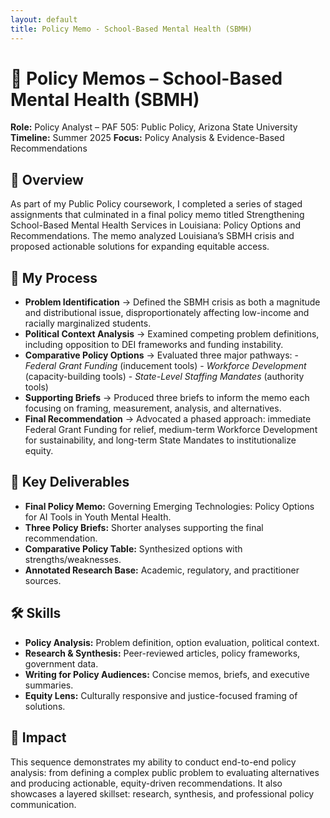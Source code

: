 ```yaml
---
layout: default
title: Policy Memo - School-Based Mental Health (SBMH)
---
```


# 📝 Policy Memos – School-Based Mental Health (SBMH)
**Role:** Policy Analyst – PAF 505: Public Policy, Arizona State University
**Timeline:** Summer 2025
**Focus:** Policy Analysis & Evidence-Based Recommendations

## 📌 Overview
As part of my Public Policy coursework, I completed a series of staged assignments that culminated in a final policy memo titled Strengthening School-Based Mental Health Services in Louisiana: Policy Options and Recommendations. The memo analyzed Louisiana’s SBMH crisis and proposed actionable solutions for expanding equitable access.

## 🔄 My Process
- **Problem Identification** → Defined the SBMH crisis as both a magnitude and distributional issue, disproportionately affecting low-income and racially marginalized students.
- **Political Context Analysis** → Examined competing problem definitions, including opposition to DEI frameworks and funding instability.
- **Comparative Policy Options** → Evaluated three major pathways:
          - *Federal Grant Funding* (inducement tools)
          - *Workforce Development* (capacity-building tools)
          - *State-Level Staffing Mandates* (authority tools)
- **Supporting Briefs** → Produced three briefs to inform the memo each focusing on framing, measurement, analysis, and alternatives.
- **Final Recommendation** → Advocated a phased approach: immediate Federal Grant Funding for relief, medium-term Workforce Development for sustainability, and long-term State Mandates to institutionalize equity.

## 📂 Key Deliverables
- **Final Policy Memo:** Governing Emerging Technologies: Policy Options for AI Tools in Youth Mental Health.
- **Three Policy Briefs:** Shorter analyses supporting the final recommendation.
- **Comparative Policy Table:** Synthesized options with strengths/weaknesses.
- **Annotated Research Base:** Academic, regulatory, and practitioner sources. 

## 🛠️ Skills
- **Policy Analysis:** Problem definition, option evaluation, political context.
- **Research & Synthesis:** Peer-reviewed articles, policy frameworks, government data.
- **Writing for Policy Audiences:** Concise memos, briefs, and executive summaries.
- **Equity Lens:** Culturally responsive and justice-focused framing of solutions.

## 🌟 Impact
This sequence demonstrates my ability to conduct end-to-end policy analysis: from defining a complex public problem to evaluating alternatives and producing actionable, equity-driven recommendations. It also showcases a layered skillset: research, synthesis, and professional policy communication.
